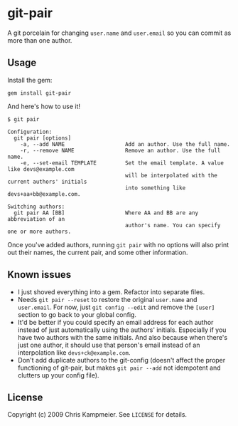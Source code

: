 # git-pair

A git porcelain for changing `user.name` and `user.email` so you can commit as
more than one author.

## Usage

Install the gem:

    gem install git-pair

And here's how to use it!

    $ git pair

    Configuration:
      git pair [options]
        -a, --add NAME                   Add an author. Use the full name.
        -r, --remove NAME                Remove an author. Use the full name.
        -e, --set-email TEMPLATE         Set the email template. A value like devs@example.com
                                         will be interpolated with the current authors' initials
                                         into something like devs+aa+bb@example.com.

    Switching authors:
      git pair AA [BB]                   Where AA and BB are any abbreviation of an
                                         author's name. You can specify one or more authors.

Once you've added authors, running `git pair` with no options will also print
out their names, the current pair, and some other information.

## Known issues

* I just shoved everything into a gem. Refactor into separate files.
* Needs `git pair --reset` to restore the original `user.name` and `user.email`.
  For now, just `git config --edit` and remove the `[user]` section to go back
  to your global config.
* It'd be better if you could specify an email address for each author instead
  of just automatically using the authors' initials. Especially if you have two
  authors with the same initials. And also because when there's just one author,
  it should use that person's email instead of an interpolation like
  `devs+ck@example.com`.
* Don't add duplicate authors to the git-config (doesn't affect the proper
  functioning of git-pair, but makes `git pair --add` not idempotent and
  clutters up your config file).

## License

Copyright (c) 2009 Chris Kampmeier. See `LICENSE` for details.
